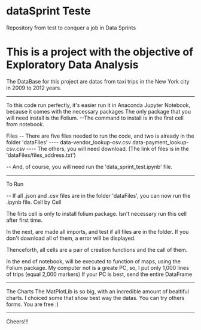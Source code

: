 # dataSprint Teste
 Repository from test to conquer a job in Data Sprints

# This is a project with the objective of Exploratory Data Analysis 
The DataBase for this project are datas from taxi trips in the New York city in 2009 to 2012 years.

___________________________________________________________________________

To this code run perfectly, it's easier run it in Anaconda Jupyter Notebook, because it comes with the necessary packages
The only package that you will need install is the Folium. --The command to install is in the first cell from notebook.

Files
   -- There are five files needed to run the code, and two is already in the folder 'dataFiles'
      ----
      data-vendor_lookup-csv.csv
      data-payment_lookup-csv.csv
      ----
      The others, you will need download. (The link of files is in the 'dataFiles/files_address.txt')
      
   -- And, of course, you will need run the 'data_sprint_test.ipynb' file.
   
____________________________________________________________________________  
To Run

   -- If all .json and .csv files are in the folder 'dataFiles', you can now run the .ipynb file. Cell by Cell
   
   The firts cell is only to install folium package. Isn't necessary run this cell after first time.
   
   In the next, are made all imports, and test if all files are in the folder. If you don't download all of them, a error will be displayed.
   
   Thenceforth, all cells are a pair of creation functions and the call of them.
   
   In the end of notebook, will be executed to function of maps, using the Folium package.
   My computer not is a greate PC, so, I put only 1,000 lines of trips (equal 2,000 markers)
   If your PC is best, send the entire DataFrame
   
____________________________________________________________________________
The Charts
   The MatPlotLib is so big, with an incredible amount of bealtiful charts. 
   I choiced some that show best way the datas.
   You can try others forms. You are free :)
   
____________________________________________________________________________

Cheers!!!
